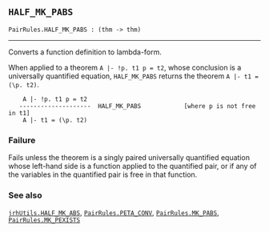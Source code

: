 ## `HALF_MK_PABS`

``` hol4
PairRules.HALF_MK_PABS : (thm -> thm)
```

------------------------------------------------------------------------

Converts a function definition to lambda-form.

When applied to a theorem `A |- !p. t1 p = t2`, whose conclusion is a
universally quantified equation, `HALF_MK_PABS` returns the theorem
`A |- t1 = (\p. t2)`.

``` hol4
    A |- !p. t1 p = t2
   --------------------  HALF_MK_PABS            [where p is not free in t1]
    A |- t1 = (\p. t2)
```

### Failure

Fails unless the theorem is a singly paired universally quantified
equation whose left-hand side is a function applied to the quantified
pair, or if any of the variables in the quantified pair is free in that
function.

### See also

[`jrhUtils.HALF_MK_ABS`](#jrhUtils.HALF_MK_ABS),
[`PairRules.PETA_CONV`](#PairRules.PETA_CONV),
[`PairRules.MK_PABS`](#PairRules.MK_PABS),
[`PairRules.MK_PEXISTS`](#PairRules.MK_PEXISTS)
